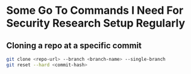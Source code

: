 # Some Go To Commands I Need For Security Research Setup Regularly
## Cloning a repo at a specific commit
```bash
git clone <repo-url> --branch <branch-name> --single-branch
git reset --hard <commit-hash>
```
